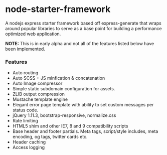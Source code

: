 # node-starter-framework
A nodejs express starter framework based off express-generate that wraps around popular libraries to serve as a base point for building a performance optimized web application.
<p><Strong>NOTE:</strong> This is in early alpha and not all of the features listed below have been implemented.</p>

<h3>Features</h3>
<ul>
  <li>Auto routing</li>
  <li>Auto SCSS + JS minfication & concatenation</li>
  <li>Auto Image compressor</li>
  <li>Simple static subdomain configuration for assets.</li>
  <li>ZLIB output compression</li>
  <li>Mustache template engine</li>
  <li>Elegant error page template with ability to set custom messages per status code.</li>
  <li>jQuery 1.11.3, bootstrap-responsive, normalize.css</li>
  <li>Rate limiting</li>
  <li>HTML5 shim and other IE7, 8 and 9 compatibility scripts</li>
  <li>Base header and footer partials. Meta tags, script/style includes, meta encoding, og tags, twitter cards etc.</li>
  <li>Header caching</li>
  <li>Access logging</li>
</ul>
